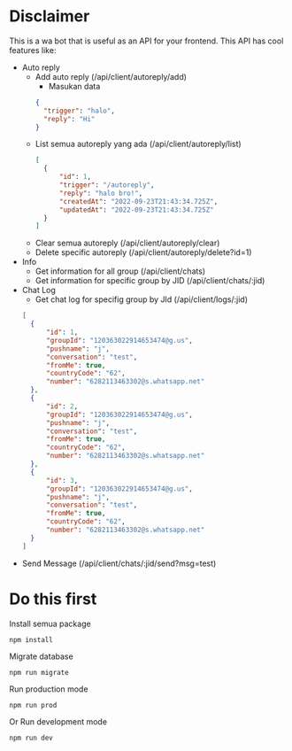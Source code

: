 # Disclaimer
This is a wa bot that is useful as an API for your frontend.
This API has cool features like:
* Auto reply
  * Add auto reply (/api/client/autoreply/add) 
    * Masukan data
     ```json
     {
       "trigger": "halo",
       "reply": "Hi"
     }
     ```
  * List semua autoreply yang ada (/api/client/autoreply/list)
    ```json
    [
      {
          "id": 1,
          "trigger": "/autoreply",
          "reply": "halo bro!",
          "createdAt": "2022-09-23T21:43:34.725Z",
          "updatedAt": "2022-09-23T21:43:34.725Z"
      }
    ]
    ```
  * Clear semua autoreply (/api/client/autoreply/clear)
  * Delete specific autoreply (/api/client/autoreply/delete?id=1)
* Info
  * Get information for all group (/api/client/chats)
  * Get information for specific group by JID (/api/client/chats/:jid)
* Chat Log
  * Get chat log for specifig group by JId (/api/client/logs/:jid)
  ```json
  [
    {
        "id": 1,
        "groupId": "120363022914653474@g.us",
        "pushname": "j",
        "conversation": "test",
        "fromMe": true,
        "countryCode": "62",
        "number": "6282113463302@s.whatsapp.net"
    },
    {
        "id": 2,
        "groupId": "120363022914653474@g.us",
        "pushname": "j",
        "conversation": "test",
        "fromMe": true,
        "countryCode": "62",
        "number": "6282113463302@s.whatsapp.net"
    },
    {
        "id": 3,
        "groupId": "120363022914653474@g.us",
        "pushname": "j",
        "conversation": "test",
        "fromMe": true,
        "countryCode": "62",
        "number": "6282113463302@s.whatsapp.net"
    }
  ]
  ```
* Send Message (/api/client/chats/:jid/send?msg=test)
  
# Do this first
Install semua package
```
npm install
```
Migrate database
``` 
npm run migrate
```
Run production mode
```
npm run prod
```
Or
Run development mode
```
npm run dev
```

